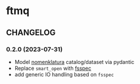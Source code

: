 # ftmq

## CHANGELOG

### 0.2.0 (2023-07-31)

- Model [nomenklatura](github.com/opensanctions/nomenklatura) catalog/dataset via pydantic
- Replace `smart_open` with [fsspec](https://github.com/fsspec/filesystem_spec)
- add generic IO handling based on `fsspec`

